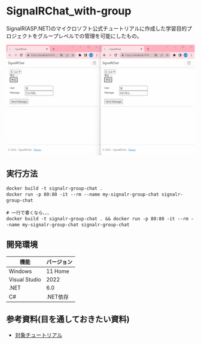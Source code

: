 # SignalRChat_with-group

SignalR(ASP.NET)のマイクロソフト公式チュートリアルに作成した学習目的プロジェクトをグループレベルでの管理を可能にしたもの。

![サンプル画像](./dev/data/sample.gif)  

## 実行方法

```shell
docker build -t signalr-group-chat .
docker run -p 80:80 -it --rm --name my-signalr-group-chat signalr-group-chat

# 一行で書くなら、、、
docker build -t signalr-group-chat . && docker run -p 80:80 -it --rm --name my-signalr-group-chat signalr-group-chat
```

## 開発環境

| 機能 | バージョン |
| ---- | ---- |
| Windows | 11 Home |
| Visual Studio | 2022 |
| .NET | 6.0 |
| C# | .NET依存 |

## 参考資料(目を通しておきたい資料)

- [対象チュートリアル](https://learn.microsoft.com/ja-jp/aspnet/core/tutorials/signalr?view=aspnetcore-6.0&tabs=visual-studio)
